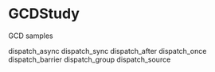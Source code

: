 # GCDStudy
GCD samples

dispatch_async
dispatch_sync
dispatch_after
dispatch_once
dispatch_barrier
dispatch_group
dispatch_source